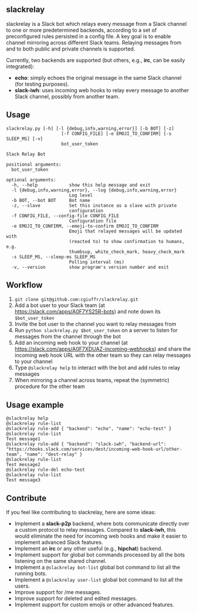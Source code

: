 slackrelay
-------------

slackrelay is a Slack bot which relays every message from a Slack channel to one or more predetermined backends, according to a set of preconfigured rules persisted in a config file. A key goal is to enable channel mirroring across different Slack teams. Relaying messages from and to both public and private channels is supported.

Currently, two backends are supported (but others, e.g., **irc**, can be easily integrated):
* **echo**: simply echoes the original message in the same Slack channel (for testing purposes).
* **slack-iwh**: uses incoming web hooks to relay every message to another Slack channel, possibly from another team.

Usage
-----

```
slackrelay.py [-h] [-l {debug,info,warning,error}] [-b BOT] [-z]
                     [-f CONFIG_FILE] [-e EMOJI_TO_CONFIRM] [-s SLEEP_MS] [-v]
                     bot_user_token

Slack Relay Bot

positional arguments:
  bot_user_token

optional arguments:
  -h, --help            show this help message and exit
  -l {debug,info,warning,error}, --log {debug,info,warning,error}
                        Log level
  -b BOT, --bot BOT     Bot name
  -z, --slave           Set this instance as a slave with private
                        configuration
  -f CONFIG_FILE, --config-file CONFIG_FILE
                        Configuration file
  -e EMOJI_TO_CONFIRM, --emoji-to-confirm EMOJI_TO_CONFIRM
                        Emoji that relayed messages will be updated with
                        (reacted to) to show confirmation to humans, e.g.
                        thumbsup, white_check_mark, heavy_check_mark
  -s SLEEP_MS, --sleep-ms SLEEP_MS
                        Polling interval (ms)
  -v, --version         show program's version number and exit
```

Workflow
-------

1. `git clone git@github.com:cgiuffr/slackrelay.git`
2. Add a bot user to your Slack team (at https://slack.com/apps/A0F7YS25R-bots) and note down its `$bot_user_token`
3. Invite the bot user to the channel you want to relay messages from
4. Run `python slackrelay.py $bot_user_token` on a server to listen for messages from the channel through the bot
5. Add an incoming web hook to your channel (at https://slack.com/apps/A0F7XDUAZ-incoming-webhooks) and share the incoming web hook URL with the other team so they can relay messages to your channel
6. Type `@slackrelay help` to interact with the bot and add rules to relay messages
7. When mirroring a channel across teams, repeat the (symmetric) procedure for the other team

Usage example
-------------

```
@slackrelay help
@slackrelay rule-list
@slackrelay rule-add { "backend": "echo", "name": "echo-test" }
@slackrelay rule-list
Test message1
@slackrelay rule-add { "backend": "slack-iwh", "backend-url": "https://hooks.slack.com/services/dest/incoming-web-hook-url/other-team", "name": "dest-relay" }
@slackrelay rule-list
Test message2
@slackrelay rule-del echo-test
@slackrelay rule-list
Test message3
```

Contribute
----------

If you feel like contributing to slackrelay, here are some ideas:
* Implement a **slack-p2p** backend, where bots communicate directly over a custom protocol to relay messages. Compared to **slack-iwh**, this would eliminate the need for incoming web hooks and make it easier to implement advanced Slack features.
* Implement an **irc** or any other useful (e.g., **hipchat**) backend.
* Implement support for global bot commands processed by all the bots listening on the same shared channel.
* Implement a `@slackrelay bot-list` global bot command to list all the running bots.
* Implement a `@slackrelay user-list` global bot command to list all the users.
* Improve support for /me messages.
* Improve support for deleted and edited messages.
* Implement support for custom emojis or other advanced features.
